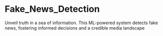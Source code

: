 # Fake_News_Detection
Unveil truth in a sea of information. This ML-powered system detects fake news, fostering informed decisions and a credible media landscape
